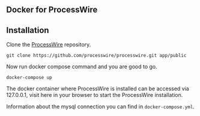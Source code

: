 ## Docker for ProcessWire

## Installation

Clone the [ProcessWire](https://github.com/processwire/processwire) repository.
```
git clone https://github.com/processwire/processwire.git app/public
```

Now run docker compose command and you are good to go.

```
docker-compose up
```

The docker container where ProcessWire is installed can be accessed via 127.0.0.1, visit here in your browser to start the ProcessWire installation.

Information about the mysql connection you can find in `docker-compose.yml`.
